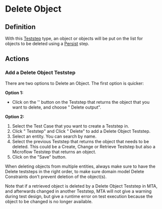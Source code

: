 # Delete Object

## Definition

With this [Teststep](../Teststep) type, an object or objects will be put on the list for objects to be deleted using a [Persist](persist) step. 

## Actions

### Add a Delete Object Teststep

There are two options to Delete an Object. The first option is quicker:

**Option 1:**

- Click on the '<i class="fas fa-ellipsis"></i>' button on the Teststep that returns the object that you want to delete, and choose "<i class="fal fa-info-circle"></i> Delete output".

**Option 2:**

1. Select the Test Case that you want to create a Teststep in.
2. Click "<i class="fal fa-info-circle"></i> Teststep" and Click "<i class="fal fa-info-circle"></i> Delete" to add a Delete Object Teststep.
3. Select an entity. You can search by name.
4. Select the previous Teststep that returns the object that needs to be deleted. This could be a Create, Change or Retrieve Teststep but also a Microflow Teststep that returns an object.
5. Click on the "Save" button. 

When deleting objects from multiple entities, always make sure to have the Delete teststeps in the right order, to make sure domain model Delete Constraints don't prevent deletion of the object(s).

Note that if a retrieved object is deleted by a Delete Object Teststep in MTA, and afterwards changed in another Teststep, MTA will not give a warning during test design, but give a runtime error on test execution because the object to be changed is no longer available.